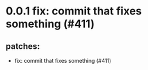 # 0.0.1 fix: commit that fixes something (#411)

## patches:
* fix: commit that fixes something (#411)

